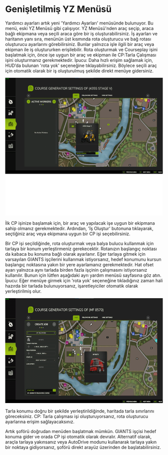 # Genişletilmiş YZ Menüsü


Yardımcı ayarları artık yeni 'Yardımcı Ayarları' menüsünde bulunuyor.
Bu menü, eski YZ Menüsü gibi çalışıyor.
YZ Menüsü'nden araç seçip, araca bağlı ekipmana veya seçili araca göre bir iş oluşturabilirsiniz.
İş ayarları ve haritanın yanı sıra, menünün üst kısmında rota oluşturucu ve bağ rotası oluşturucu ayarlarını görebilirsiniz. Bunlar yalnızca işle ilgili bir araç veya ekipman ile iş oluştururken erişilebilir.
Rota oluşturmak ve Courseplay işini başlatmak için, önce işe uygun bir araç ve ekipman ile CP:Tarla Çalışması işini oluşturmanız gerekmektedir.
İpucu: Daha hızlı erişim sağlamak için, HUD’da bulunan 'rota yok' seçeneğine tıklayabilirsiniz. Böylece seçili araç için otomatik olarak bir iş oluşturulmuş şekilde direkt menüye gidersiniz.


![Image](../assets/images/startjobmenuhelp_0_0_1024_895.png)


İlk CP işinize başlamak için, bir araç ve yapılacak işe uygun bir ekipmana sahip olmanız gerekmektedir.
Ardından, 'İş Oluştur' butonuna tıklayarak, seçtiğiniz araç veya ekipmana uygun bir CP işi seçebilirsiniz.



Bir CP işi seçildiğinde, rota oluşturmak veya balya bulucu kullanmak için tarlaya bir konum yerleştirmeniz gerekecektir. 
Rotanızın başlangıç noktası da kabaca bu konuma bağlı olarak ayarlanır.
Eğer tarlaya gitmek için varsayılan GIANTS işçilerini kullanmak istiyorsanız, hedef konumunu kursun başlangıç noktasına yakın bir yere ayarlamanız gerekmektedir.
Hat ofset ayarı yalnızca aynı tarlada birden fazla işçinin çalışmasını istiyorsanız kullanılır. Bunun için lütfen aşağıdaki ayrı yardım menüsü sayfasına göz atın.
İpucu: Eğer menüye girmek için 'rota yok' seçeneğine tıkladığınız zaman hali hazırda bir tarlada bulunuyorsanız, işaretleyiciler otomatik olarak yerleştirilmiş olur.


![Image](../assets/images/readyjobmenuhelp_0_0_765_510.png)


Tarla konumu doğru bir şekilde yerleştirildiğinde, haritada tarla sınırlarını göreceksiniz.
CP: Tarla çalışması işi oluşturuyorsanız, rota oluşturucu ayarlarına erişim sağlayacaksınız. 



Artık şoförü doğrudan menüden başlatmak mümkün. GIANTS işçisi hedef konuma gider ve orada CP işi otomatik olarak devralır.
Alternatif olarak, araçla tarlaya yakınsanız veya AutoDrive modunu kullanarak tarlaya yakın bir noktaya gidiyorsanız, şoförü direkt arayüz üzerinden de başlatabilirsiniz.


